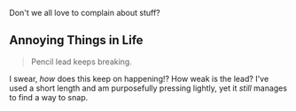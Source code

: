 Don't we all love to complain about stuff?


## Annoying Things in Life

> Pencil lead keeps breaking.

I swear, *how* does this keep on happening!? How weak is the lead? I've used a short length and am purposefully pressing lightly, yet it *still* manages to find a way to snap.